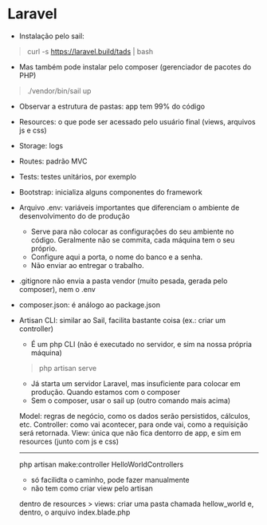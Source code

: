 # Laravel
- Instalação pelo sail:
> curl -s https://laravel.build/tads | bash
  - Mas também pode instalar pelo composer (gerenciador de pacotes do PHP)

> ./vendor/bin/sail up

- Observar a estrutura de pastas: app tem 99% do código
- Resources: o que pode ser acessado pelo usuário final (views, arquivos js e css)
- Storage: logs
- Routes: padrão MVC
- Tests: testes unitários, por exemplo
- Bootstrap: inicializa alguns componentes do framework


- Arquivo .env: variáveis importantes que diferenciam o ambiente de desenvolvimento do de produção
  - Serve para não colocar as configurações do seu ambiente no código. Geralmente não se commita, cada máquina tem o seu próprio.
  - Configure aqui a porta, o nome do banco e a senha.
  - Não enviar ao entregar o trabalho.
- .gitignore não envia a pasta vendor (muito pesada, gerada pelo composer), nem o .env
- composer.json: é análogo ao package.json


- Artisan CLI: similar ao Sail, facilita bastante coisa (ex.: criar um controller) 
  - É um php CLI (não é executado no servidor, e sim na nossa própria máquina)
  > php artisan serve
  - Já starta um servidor Laravel, mas insuficiente para colocar em produção. Quando estamos com o composer
  - Sem o composer, usar o sail up (outro comando mais acima)


  Model: regras de negócio, como os dados serão persistidos, cálculos, etc.
  Controller: como vai acontecer, para onde vai, como a requisição será retornada.
  View: única que não fica dentorro de app, e sim em resources (junto com js e css)


  ---

  php artisan make:controller HelloWorldControllers
  - só facilidta o caminho, pode fazer manualmente
  - não tem como criar view pelo artisan

  dentro de resources > views: criar uma pasta chamada hellow_world e, dentro, o arquivo index.blade.php
